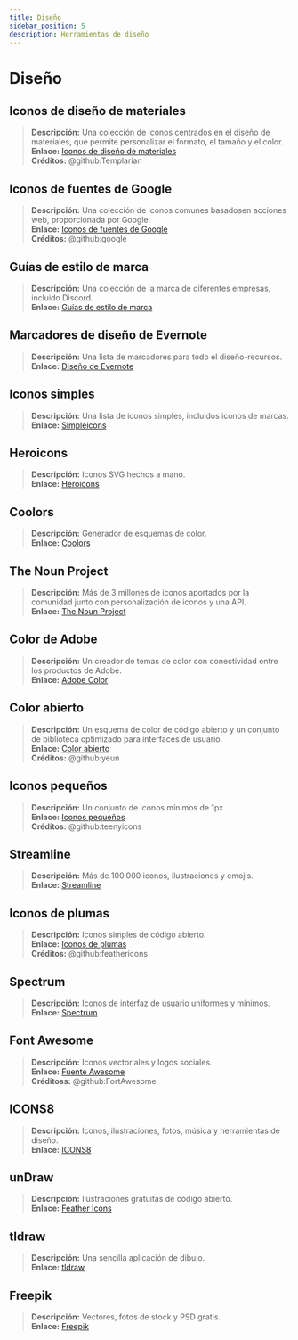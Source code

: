 ```yaml
---
title: Diseño
sidebar_position: 5
description: Herramientas de diseño
---
```


# Diseño

## Iconos de diseño de materiales

> **Descripción:** Una colección de iconos centrados en el diseño de materiales, que permite personalizar el formato, el tamaño y el color. <br/>
**Enlace:** [Iconos de diseño de materiales](https://materialdesignicons.com/) <br/>
**Créditos:** @github:Templarian

## Iconos de fuentes de Google

> **Descripción:** Una colección de iconos comunes basados ​​en acciones web, proporcionada por Google. <br/>
**Enlace:** [Iconos de fuentes de Google](https://fonts.google.com/icons) <br/>
**Créditos:** @github:google

## Guías de estilo de marca

> **Descripción:** Una colección de la marca de diferentes empresas, incluido Discord. <br/>
**Enlace:** [Guías de estilo de marca](https://brandingstyleguides.com/)

## Marcadores de diseño de Evernote

> **Descripción:** Una lista de marcadores para todo el diseño-recursos. <br/>
**Enlace:** [Diseño de Evernote](https://www.evernote.design/) <br/>

## Iconos simples

> **Descripción:** Una lista de iconos simples, incluidos iconos de marcas. <br/>
**Enlace:** [Simpleicons](https://simpleicons.org/)

## Heroicons

> **Descripción:** Iconos SVG hechos a mano. <br/>
**Enlace:** [Heroicons](https://heroicons.com/)

## Coolors

> **Descripción:** Generador de esquemas de color. <br/>
**Enlace:** [Coolors](https://coolors.co/)

## The Noun Project

> **Descripción:** Más de 3 millones de iconos aportados por la comunidad junto con personalización de iconos y una API. <br/>
**Enlace:** [The Noun Project](https://thenounproject.com/)

## Color de Adobe

> **Descripción:** Un creador de temas de color con conectividad entre los productos de Adobe. <br/>
**Enlace:** [Adobe Color](https://color.adobe.com/)

## Color abierto

> **Descripción:** Un esquema de color de código abierto y un conjunto de biblioteca optimizado para interfaces de usuario. <br/>
**Enlace:** [Color abierto](https://yeun.github.io/open-color/) <br/>
**Créditos:** @github:yeun

## Iconos pequeños

> **Descripción:** Un conjunto de iconos mínimos de 1px. <br/>
**Enlace:** [Iconos pequeños](https://teenyicons.com/) <br/>
**Créditos:** @github:teenyicons

## Streamline

> **Descripción:** Más de 100.000 iconos, ilustraciones y emojis. <br/>
**Enlace:** [Streamline](https://streamlinehq.com/)

## Iconos de plumas

> **Descripción:** Iconos simples de código abierto. <br/>
**Enlace:** [Iconos de plumas](https://feathericons.com/) <br/>
**Créditos:** @github:feathericons

## Spectrum

> **Descripción:** Iconos de interfaz de usuario uniformes y mínimos. <br/>
**Enlace:** [Spectrum](https://spectrum.adobe.com/page/icons/)

## Font Awesome

> **Descripción:** Iconos vectoriales y logos sociales. <br/>
**Enlace:** [Fuente Awesome](https://fontawesome.com/) <br/>
**Créditoss:** @github:FortAwesome

## ICONS8

> **Descripción:** Iconos, ilustraciones, fotos, música y herramientas de diseño. <br/>
**Enlace:** [ICONS8](https://icons8.com/)

## unDraw

> **Descripción:** Ilustraciones gratuitas de código abierto. <br/>
**Enlace:** [Feather Icons](https://undraw.co/)

## tldraw

> **Descripción:** Una sencilla aplicación de dibujo. <br/>
**Enlace:** [tldraw](https://www.tldraw.com/)

## Freepik

> **Descripción:** Vectores, fotos de stock y PSD gratis. <br/>
**Enlace:** [Freepik](https://freepik.com/)
